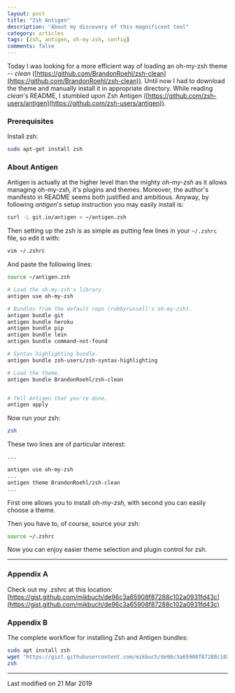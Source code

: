 ```yaml
---
layout: post
title: "Zsh Antigen"
description: "About my discovery of this magnificent tool"
category: articles
tags: [zsh, antigen, oh-my-zsh, config]
comments: false
---
```


Today I was looking for a more efficient way of loading an oh-my-zsh theme -- _clean_ ([https://github.com/BrandonRoehl/zsh-clean](https://github.com/BrandonRoehl/zsh-clean)). Until now I had to download the theme and manually install it in appropriate directory. While reading _clean_'s README, I stumbled upon Zsh Antigen ([https://github.com/zsh-users/antigen](https://github.com/zsh-users/antigen)).

### Prerequisites
Install zsh:
```bash
sudo apt-get install zsh
```

### About Antigen
Antigen is actually at the higher level than the mighty _oh-my-zsh_ as it allows managing oh-my-zsh, it's plugins and themes. Moreover, the author's manifesto in README seems both justified and ambitious. Anyway, by following _antigen_'s setup instruction you may easily install is:

```bash
curl -L git.io/antigen > ~/antigen.zsh
```

Then setting up the zsh is as simple as putting few lines in your `~/.zshrc` file, so edit it with:
```bash
vim ~/.zshrc
```

And paste the following lines:
```bash
source ~/antigen.zsh

# Load the oh-my-zsh's library.
antigen use oh-my-zsh

# Bundles from the default repo (robbyrussell's oh-my-zsh).
antigen bundle git
antigen bundle heroku
antigen bundle pip
antigen bundle lein
antigen bundle command-not-found

# Syntax highlighting bundle.
antigen bundle zsh-users/zsh-syntax-highlighting

# Load the theme.
antigen bundle BrandonRoehl/zsh-clean


# Tell Antigen that you're done.
antigen apply
```

Now run your zsh:
```bash
zsh
```

These two lines are of particular interest:

```bash
...

antigen use oh-my-zsh
...
antigen theme BrandonRoehl/zsh-clean
...
```

First one allows you to install _oh-my-zsh_, with second you can easily choose a theme.


Then you have to, of course, source your zsh:

```bash
source ~/.zshrc
```

Now you can enjoy easier theme selection and plugin control for zsh.

***
### Appendix A
Check out my .zshrc at this location: [https://gist.github.com/mikbuch/de96c3a65908f87288c102a0931fd43c](https://gist.github.com/mikbuch/de96c3a65908f87288c102a0931fd43c)

### Appendix B

The complete workflow for installing Zsh and Antigen bundles:
```bash
sudo apt install zsh
wget "https://gist.githubusercontent.com/mikbuch/de96c3a65908f87288c102a0931fd43c/raw/5f476d339d19ed965bcfeddfe77def2d2ef08b78/.zshrc" -o ~/.zshrc
zsh
```

***

Last modified on 21 Mar 2019
